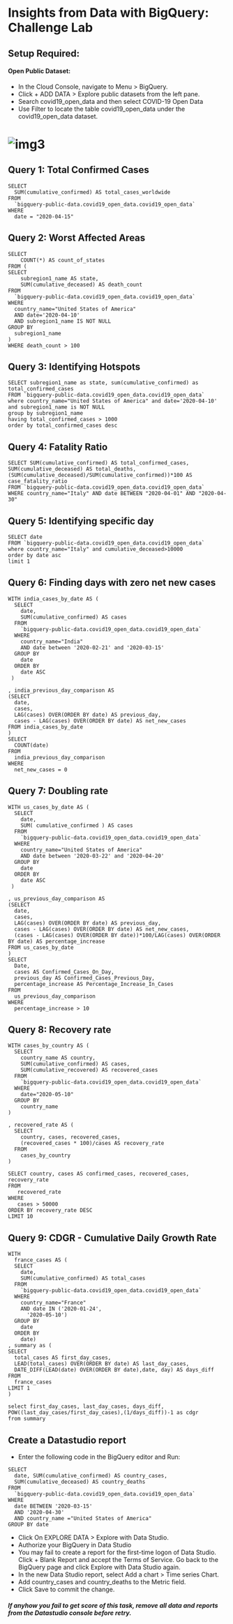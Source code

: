 # Insights from Data with BigQuery: Challenge Lab

## Setup Required:

#### Open Public Dataset:

- In the Cloud Console, navigate to Menu > BigQuery.
- Click + ADD DATA > Explore public datasets from the left pane.
- Search covid19_open_data and then select COVID-19 Open Data
- Use Filter to locate the table covid19_open_data under the covid19_open_data dataset.

# ![img3](./Assets/img3.jpg)

## Query 1: Total Confirmed Cases

```
SELECT
  SUM(cumulative_confirmed) AS total_cases_worldwide
FROM
  `bigquery-public-data.covid19_open_data.covid19_open_data`
WHERE
  date = "2020-04-15"
```

## Query 2: Worst Affected Areas

```
SELECT
    COUNT(*) AS count_of_states
FROM (
SELECT
    subregion1_name AS state,
    SUM(cumulative_deceased) AS death_count
FROM
  `bigquery-public-data.covid19_open_data.covid19_open_data`
WHERE
  country_name="United States of America"
  AND date='2020-04-10'
  AND subregion1_name IS NOT NULL
GROUP BY
  subregion1_name
)
WHERE death_count > 100
```

## Query 3: Identifying Hotspots

```
SELECT subregion1_name as state, sum(cumulative_confirmed) as total_confirmed_cases
FROM `bigquery-public-data.covid19_open_data.covid19_open_data`
where country_name="United States of America" and date='2020-04-10' and subregion1_name is NOT NULL
group by subregion1_name
having total_confirmed_cases > 1000
order by total_confirmed_cases desc
```

## Query 4: Fatality Ratio

```
SELECT SUM(cumulative_confirmed) AS total_confirmed_cases, SUM(cumulative_deceased) AS total_deaths, (SUM(cumulative_deceased)/SUM(cumulative_confirmed))*100 AS case_fatality_ratio
FROM `bigquery-public-data.covid19_open_data.covid19_open_data`
WHERE country_name="Italy" AND date BETWEEN "2020-04-01" AND "2020-04-30"
```

## Query 5: Identifying specific day

```
SELECT date
FROM `bigquery-public-data.covid19_open_data.covid19_open_data`
where country_name="Italy" and cumulative_deceased>10000
order by date asc
limit 1
```

## Query 6: Finding days with zero net new cases

```
WITH india_cases_by_date AS (
  SELECT
    date,
    SUM(cumulative_confirmed) AS cases
  FROM
    `bigquery-public-data.covid19_open_data.covid19_open_data`
  WHERE
    country_name="India"
    AND date between '2020-02-21' and '2020-03-15'
  GROUP BY
    date
  ORDER BY
    date ASC
 )

, india_previous_day_comparison AS
(SELECT
  date,
  cases,
  LAG(cases) OVER(ORDER BY date) AS previous_day,
  cases - LAG(cases) OVER(ORDER BY date) AS net_new_cases
FROM india_cases_by_date
)
SELECT
  COUNT(date)
FROM
  india_previous_day_comparison
WHERE
  net_new_cases = 0
```

## Query 7: Doubling rate

```
WITH us_cases_by_date AS (
  SELECT
    date,
    SUM( cumulative_confirmed ) AS cases
  FROM
    `bigquery-public-data.covid19_open_data.covid19_open_data`
  WHERE
    country_name="United States of America"
    AND date between '2020-03-22' and '2020-04-20'
  GROUP BY
    date
  ORDER BY
    date ASC
 )

, us_previous_day_comparison AS
(SELECT
  date,
  cases,
  LAG(cases) OVER(ORDER BY date) AS previous_day,
  cases - LAG(cases) OVER(ORDER BY date) AS net_new_cases,
  (cases - LAG(cases) OVER(ORDER BY date))*100/LAG(cases) OVER(ORDER BY date) AS percentage_increase
FROM us_cases_by_date
)
SELECT
  Date,
  cases AS Confirmed_Cases_On_Day,
  previous_day AS Confirmed_Cases_Previous_Day,
  percentage_increase AS Percentage_Increase_In_Cases
FROM
  us_previous_day_comparison
WHERE
  percentage_increase > 10
```

## Query 8: Recovery rate

```
WITH cases_by_country AS (
  SELECT
    country_name AS country,
    SUM(cumulative_confirmed) AS cases,
    SUM(cumulative_recovered) AS recovered_cases
  FROM
    `bigquery-public-data.covid19_open_data.covid19_open_data`
  WHERE
    date="2020-05-10"
  GROUP BY
    country_name
)

, recovered_rate AS (
  SELECT
    country, cases, recovered_cases,
    (recovered_cases * 100)/cases AS recovery_rate
  FROM
    cases_by_country
)

SELECT country, cases AS confirmed_cases, recovered_cases, recovery_rate
FROM
   recovered_rate
WHERE
   cases > 50000
ORDER BY recovery_rate DESC
LIMIT 10
```

## Query 9: CDGR - Cumulative Daily Growth Rate

```
WITH
  france_cases AS (
  SELECT
    date,
    SUM(cumulative_confirmed) AS total_cases
  FROM
    `bigquery-public-data.covid19_open_data.covid19_open_data`
  WHERE
    country_name="France"
    AND date IN ('2020-01-24',
      '2020-05-10')
  GROUP BY
    date
  ORDER BY
    date)
, summary as (
SELECT
  total_cases AS first_day_cases,
  LEAD(total_cases) OVER(ORDER BY date) AS last_day_cases,
  DATE_DIFF(LEAD(date) OVER(ORDER BY date),date, day) AS days_diff
FROM
  france_cases
LIMIT 1
)

select first_day_cases, last_day_cases, days_diff, POW((last_day_cases/first_day_cases),(1/days_diff))-1 as cdgr
from summary
```

## Create a Datastudio report

- Enter the following code in the BigQuery editor and Run:

```
SELECT
  date, SUM(cumulative_confirmed) AS country_cases,
  SUM(cumulative_deceased) AS country_deaths
FROM
  `bigquery-public-data.covid19_open_data.covid19_open_data`
WHERE
  date BETWEEN '2020-03-15'
  AND '2020-04-30'
  AND country_name ="United States of America"
GROUP BY date
```

- Click On EXPLORE DATA > Explore with Data Studio.
- Authorize your BigQuery in Data Studio
- You may fail to create a report for the first-time logon of Data Studio. Click + Blank Report and accept the Terms of Service. Go back to the BigQuery page and click Explore with Data Studio again.
- In the new Data Studio report, select Add a chart > Time series Chart.
- Add country_cases and country_deaths to the Metric field.
- Click Save to commit the change.

##### If anyhow you fail to get score of this task, remove all data and reports from the Datastudio console before retry.
